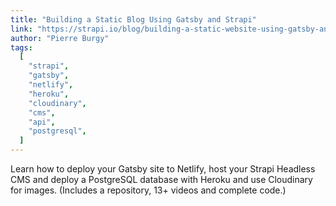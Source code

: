 ```yaml
---
title: "Building a Static Blog Using Gatsby and Strapi"
link: "https://strapi.io/blog/building-a-static-website-using-gatsby-and-strapi"
author: "Pierre Burgy"
tags:
  [
    "strapi",
    "gatsby",
    "netlify",
    "heroku",
    "cloudinary",
    "cms",
    "api",
    "postgresql",
  ]
---
```


Learn how to deploy your Gatsby site to Netlify, host your Strapi Headless CMS and deploy a PostgreSQL database with Heroku and use Cloudinary for images. (Includes a repository, 13+ videos and complete code.)
